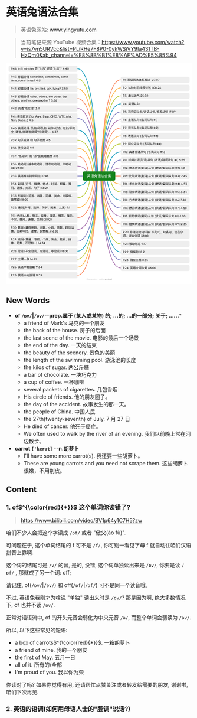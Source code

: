 # 英语兔语法合集

> 英语兔网站: www.yingyutu.com

> 当前笔记来源 YouTube 视频合集：https://www.youtube.com/watch?v=is7vn5URVcc&list=PLiRHe7F8P0-0ykWSiVY9Ia431TB-HzQm0&ab_channel=%E8%8B%B1%E8%AF%AD%E5%85%94

![image-20220521175655970](readme.assets/image-20220521175655970.png)


## New Words

- **of `/ɒv/`|`/əv/`--prep.属于 (某人或某物) 的; ...的; ...的一部分; 关于; ......***
    + a friend of Mark's 马克的一个朋友
    + the back of the house. 房子的后面
    + the last scene of the movie. 电影的最后一个场景
    + the end of the day. 一天的结束
    + the beauty of the scenery. 景色的美丽
    + the length of the swimming pool. 游泳池的长度
    + the kilos of sugar. 两公斤糖
    + a bar of chocolate. 一块巧克力
    + a cup of coffee. 一杯咖啡
    + several packets of cigarettes. 几包香烟
    + His circle of friends. 他的朋友圈子。
    + the day of the accident. 故事发生的那一天。
    + the people of China. 中国人民
    + the 27th(twenty-seventh) of July. 7 月 27 日
    + He died of cancer. 他死于癌症。
    + We often used to walk by the river of an evening.
      我们以前晚上常在河边散步。
- **carrot `['kærət]` --n.胡萝卜**
    + I'll have some more carrot(s). 我还要一些胡萝卜。
    + These are young carrots and you need not scrape them. 这些胡萝卜很嫩，不用削皮。


## Content

### 1. **of$^{\color{red}{*}}$** 这个单词你读错了?
> https://www.bilibili.com/video/BV1p64y1C7H5?zw

咱们不少人会把这个字读成 `/ɒf/` 或者 "傲父(ào fù)".

可问题在于, 这个单词结尾的 f 可不是 `/f/`, 你可别一看见字母 f 就自动往咱们汉语拼音上靠啊.

这个词的结尾可是 `/v/` 的音, 是的, 没错, 这个词单独读出来是 `/ɒv/`, 你要是读 `/ɒf/` , 那就成了另一个词: off;

请记住, of(`/ɒv/`|`/əv/`) 和 off(`/ɒf/`|`/ɔf/`) 可不是同一个读音哦,

不过, 英语兔我刚才为啥说 "单独" 读出来时是 `/ɒv/`? 那是因为啊, 绝大多数情况下, of 也并不读 `/ɒv/`.

正常对话语流中, of 的开头元音会弱化为中央元音 `/ə/`, 而整个单词会弱读为 `/əv/`.

所以, 以下这些常见的短语:
- a box of carrots$^{\color{red}{*}}$. 一箱胡萝卜
- a friend of mine. 我的一个朋友
- the first of May. 五月一日
- all of it. 所有的/全部
- I'm proud of you. 我以你为荣

你读对了吗? 如果你觉得有用, 还请帮忙点赞关注或者转发给需要的朋友, 谢谢啦, 咱们下次再见.










### 2. 英语的语调(如何用母语人士的"腔调"说话?)